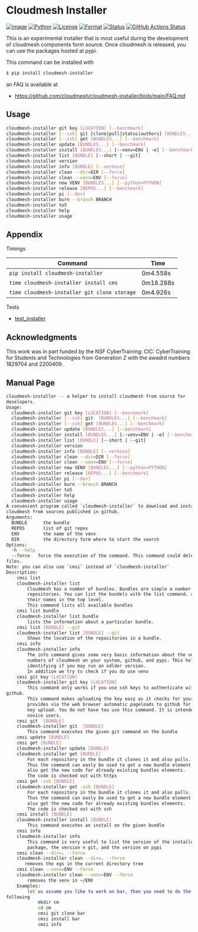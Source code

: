 # Cloudmesh Installer 


[![image](https://img.shields.io/pypi/v/cloudmesh-installer.svg)](https://pypi.org/project/cloudmesh-installer/)
[![Python](https://img.shields.io/pypi/pyversions/cloudmesh-installer.svg)](https://pypi.python.org/pypi/cloudmesh-installer)
[![License](https://img.shields.io/badge/License-Apache%202.0-blue.svg)](https://github.com/cloudmesh/cloudmesh-installer/blob/main/LICENSE)
[![Format](https://img.shields.io/pypi/format/cloudmesh-installer.svg)](https://pypi.python.org/pypi/cloudmesh-installer)
[![Status](https://img.shields.io/pypi/status/cloudmesh-installer.svg)](https://pypi.python.org/pypi/cloudmesh-installer)
[![GitHub Actions Status](https://github.com/cloudmesh/cloudmesh-installer/actions/workflows/python-package-conda.yml/badge.svg)](https://github.com/cloudmesh/cloudmesh-installer/actions/)


This is an experimental installer that is most useful during the development of
cloudmesh components form source. Once cloudmesh is released, you can use the
packages hosted at pypi.

This command can be installed with 

```bash
$ pip install cloudmesh-installer
```

an FAQ is available at

* <https://github.com/cloudmesh/cloudmesh-installer/blob/main/FAQ.md>

## Usage

```bash
cloudmesh-installer git key [LOCATION] [--benchmark]
cloudmesh-installer [--ssh] git [clone|pull|status|authors] [BUNDLES...] [--benchmark]
cloudmesh-installer [--ssh] get [BUNDLES...] [--benchmark]
cloudmesh-installer update [BUNDLES...] [--benchmark]
cloudmesh-installer install [BUNDLES...] [--venv=ENV | -e] [--benchmark]
cloudmesh-installer list [BUNDLE] [--short | --git]
cloudmesh-installer version
cloudmesh-installer info [BUNDLE] [--verbose]
cloudmesh-installer clean --dir=DIR [--force]
cloudmesh-installer clean --venv=ENV [--force]
cloudmesh-installer new VENV [BUNDLES...] [--python=PYTHON]
cloudmesh-installer release [REPOS...] [--benchmark]
cloudmesh-installer pi [--dev]
cloudmesh-installer burn --branch BRANCH
cloudmesh-installer to5
cloudmesh-installer help
cloudmesh-installer usage
```

## Appendix

Timings

| Command | Time |
| --- | --- |
| `pip install cloudmesh-installer` | 	0m4.558s |
| `time cloudmesh-installer install cms`| 0m18.288s |
| `time cloudmesh-installer git clone storage` | 	0m4.926s |


Tests

 * [test_installer](tests/test_installer.py)
 
## Acknowledgments

This work was in part funded by the NSF
CyberTraining: CIC: CyberTraining for Students and Technologies
from Generation Z with the awadrd numbers 1829704 and 2200409.



## Manual Page

```bash
cloudmesh-installer -- a helper to install cloudmesh from source for 
developers.
Usage:
  cloudmesh-installer git key [LOCATION] [--benchmark]
  cloudmesh-installer [--ssh] git  [BUNDLES...] [--benchmark]
  cloudmesh-installer [--ssh] get [BUNDLES...] [--benchmark]
  cloudmesh-installer update [BUNDLES...] [--benchmark]
  cloudmesh-installer install [BUNDLES...] [--venv=ENV | -e] [--benchmark]
  cloudmesh-installer list [BUNDLE] [--short | --git]
  cloudmesh-installer version
  cloudmesh-installer info [BUNDLE] [--verbose]
  cloudmesh-installer clean --dir=DIR [--force]
  cloudmesh-installer clean --venv=ENV [--force]
  cloudmesh-installer new VENV [BUNDLES...] [--python=PYTHON]
  cloudmesh-installer release [REPOS...] [--benchmark]
  cloudmesh-installer pi [--dev]
  cloudmesh-installer burn --branch BRANCH
  cloudmesh-installer to5
  cloudmesh-installer help
  cloudmesh-installer usage
A convenient program called `cloudmesh-installer` to download and install
cloudmesh from sources published in github.
Arguments:
  BUNDLE      the bundle 
  REPOS       list of git repos
  ENV         the name of the venv
  DIR         the directory form where to start the search
Options:
  -h --help
  --force   force the execution of the command. This command could delete 
files.
Note: you can also use `cmsi` instead of `cloudmesh-installer`
Description:
    cmsi list
    cloudmesh-installer list
        Cloudmesh has a number of bundles. Bundles are simple a number of git
        repositories. You can list the bundels with the list command. and see
        their names in the top level.
        This command lists all available bundles
    cmsi list bundle
    cloudmesh-installer list bundle
        lists the information about a particular bundle.
    cmsi list [BUNDLE] --git
    cloudmesh-installer list [BUNDLE] --git
        Shows the location of the repositories in a bundle.
    cmsi info
    cloudmesh-installer info
        The info command gives some very basic information about the version
        numbers of cloudmesh on your system, github, and pypi. THis helps
        identifying if you may run an odlder version.
        In addition we try to check if you do use venv
    cmsi git key [LOCATION]
    cloudmesh-installer git key [LOCATION]
        This command only works if you use ssh keys to authenticate with 
github.
        This command makes uploading the key easy as it checks for your key and
        provides via the web browser automatic pageloads to github for the
        key upload. You do not have tou use this command. It is intenden for
        novice users.
    cmsi git  [BUNDLE]
    cloudmesh-installer git  [BUNDLE]
        This command executes the given git command on the bundle
    cmsi update [BUNDLE]
    cmsi get [BUNDLE]
    cloudmesh-installer update [BUNDLE]
    cloudmesh-installer get [BUNDLE]
        For each repository in the bundle it clones it and also pulls.
        Thus the command can easly be used to get a new bundle element, but
        also get the new code for already existing bundles elements.
        The code is checked out with https
    cmsi get -ssh [BUNDLE]
    cloudmesh-installer get -ssh [BUNDLE]
        For each repository in the bundle it clones it and also pulls.
        Thus the command can easly be used to get a new bundle element, but
        also get the new code for already existing bundles elements.
        The code is checked out with ssh
    cmsi install [BUNDLE]
    cloudmesh-installer install [BUNDLE]
        This command executes an install on the given bundle
    cmsi info
    cloudmesh-installer info
        This command is very useful to list the version of the installed
        package, the version n git, and the version on pypi
    cmsi clean --dir=. --force
    cloudmesh-installer clean --dir=. --force
       removes the egs in the current directory tree
    cmsi clean --venv=ENV --force
    cloudmesh-installer clean --venv=ENV --force
        removes the venv in ~/ENV
    Examples:
        let us assume you like to work on bar, than you need to do the 
following
            mkdir cm
            cd cm
            cmsi git clone bar
            cmsi install bar
            cmsi info
```

